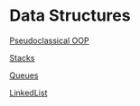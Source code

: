# Data Structures

[Pseudoclassical OOP](./src/1/)


[Stacks](./src/2/)


[Queues](./src/3/)

[LinkedList](./src/LinkedList/)



 